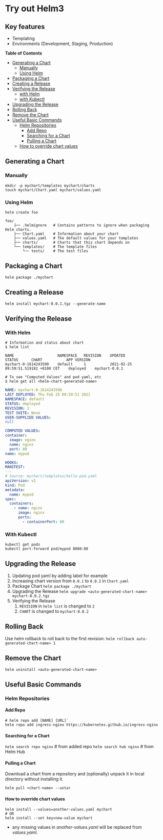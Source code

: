 # Try out Helm3

## Key features
* Templating
* Environments (Development, Staging, Production)

**Table of Contents**

- [Generating a Chart](#generating-a-chart)
    - [Manually](#manually)
    - [Using Helm](#using-helm)
- [Packaging a Chart](#packaging-a-chart)
- [Creating a Release](#creating-a-release)
- [Verifying the Release](#verifying-the-release)
    - [with Helm](#with-helm)
    - [with Kubectl](#with-kubectl)
- [Upgrading the Release](#upgrading-the-release)
- [Rolling Back](#rolling-back)
- [Remove the Chart](#remove-the-chart)
- [Useful Basic Commands](#useful-basic-commands)
    - [Helm Repositories](#helm-repositories)
        - [Add Repo](#add-repo)
        - [Searching for a Chart](#searching-for-a-chart)
        - [Pulling a Chart](#pulling-a-chart)
    - [How to override chart values](#how-to-override-chart-values)

## Generating a Chart

### Manually
```shell script
mkdir -p mychart/templates mychart/charts
touch mychart/Chart.yaml mychart/values.yaml
```

### Using Helm
`helm create foo`

```shell script
foo/
    ├── .helmignore   # Contains patterns to ignore when packaging Helm charts.
    ├── Chart.yaml    # Information about your chart
    ├── values.yaml   # The default values for your templates
    ├── charts/       # Charts that this chart depends on
    └── templates/    # The template files
        └── tests/    # The test files
```

## Packaging a Chart
`helm package ./mychart`

## Creating a Release
`helm install mychart-0.0.1.tgz --generate-name`

## Verifying the Release
### With Helm
```shell script
# Information and status about chart
$ helm list

NAME                	NAMESPACE	REVISION	UPDATED                             	STATUS  	CHART        	APP VERSION
mychart-0-1614243590	default  	1       	2021-02-25 09:59:51.519182 +0100 CET	deployed	mychart-0.0.1	  

# To see "Computed Values" and pod yaml, etc
$ helm get all <helm-chart-generated-name>
```

```yaml
NAME: mychart-0-1614243590
LAST DEPLOYED: Thu Feb 25 09:59:51 2021
NAMESPACE: default
STATUS: deployed
REVISION: 1
TEST SUITE: None
USER-SUPPLIED VALUES:
null

COMPUTED VALUES:
container:
  image: nginx
  name: nginx
  port: 80
name: mypod

HOOKS:
MANIFEST:
---
# Source: mychart/templates/hello-pod.yaml
apiVersion: v1
kind: Pod
metadata:
  name: mypod
spec:
  containers:
    - name: nginx
      image: nginx
      ports:
        - containerPort: 80
```

### With Kubectl
```shell script
kubectl get pods
kubectl port-forward pod/mypod 8080:80
```

## Upgrading the Release

1. Updating pod yaml by adding label for example
2. Increasing chart version from `0.0.1` to `0.0.2` in `Chart.yaml`
3. Package Chart `helm package ./mychart`
4. Upgrading the Release `helm upgrade <auto-generated-chart-name> mychart-0.0.2.tgz`
5. Verifying the Release
    1. `REVISION` in `helm list` is changed to `2`
    2. `CHART` is changed to `mychart-0.0.2`

## Rolling Back
Use helm rollback to roll back to the first revision:
`helm rollback auto-generated-chart-name> 1`

## Remove the Chart
`helm uninstall <auto-generated-chart-name>`

## Useful Basic Commands

### Helm Repositories

#### Add Repo

```shell script
# helm repo add [NAME] [URL]`
helm repo add ingress-nginx https://kubernetes.github.io/ingress-nginx
```

#### Searching for a Chart

`helm search repo nginx` # from added repo
`helm search hub nginx`  # from Helm Hub

#### Pulling a Chart
Download a chart from a repository and (optionally) unpack it in local directory without installing it.
                     
`helm pull <chart-name> --untar`

#### How to override chart values
```shell script
helm install --values=another-values.yaml mychart
# OR
helm install --set key=new-value mychart
```

* any missing values in *another-values.yaml* will be replaced from *values.yaml*.
